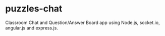 puzzles-chat
============

Classroom Chat and Question/Answer Board app using Node.js, socket.io, angular.js and express.js.

